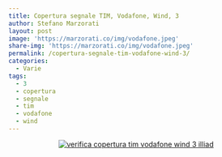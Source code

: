 ```yaml
---
title: Copertura segnale TIM, Vodafone, Wind, 3
author: Stefano Marzorati
layout: post
image: 'https://marzorati.co/img/vodafone.jpeg'
share-img: 'https://marzorati.co/img/vodafone.jpeg'
permalink: /copertura-segnale-tim-vodafone-wind-3/
categories:
  - Varie
tags:
  - 3
  - copertura
  - segnale
  - tim
  - vodafone
  - wind
---
```

<center><a href="http://opensignal.com/" target="_blank">
<img alt="verifica copertura tim vodafone wind 3 illiad" src="https://lh6.ggpht.com/5Vlpsx8ZjkfLeLHpiMI79vx7bjU0ca3plMMHLHH0FDTVZisOFFP1RAZCpCe6MWtN9w=w300">
</a></center>   
   
   